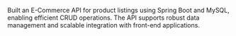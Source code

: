 Built an E-Commerce API for product listings using Spring Boot and MySQL, enabling efficient CRUD operations. The API supports robust data management and scalable integration with front-end applications.

